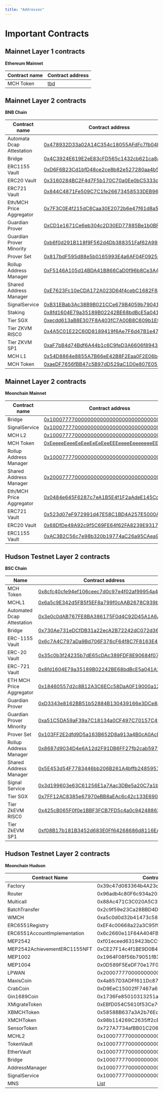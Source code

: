 ```yaml
---
title: "Addresses"
---
```


# Important Contracts



## Mainnet Layer 1 contracts

**Ethereum Mainnet**

| Contract name | Contract address                                             |
| ------------- | ------------------------------------------------------------ |
| MCH Token | [tbd](https://bscscan.io/token/tbd) |



## Mainnet Layer 2 contracts

**BNB Chain**

| Contract name             | Contract address                                             |
| ------------------------- | ------------------------------------------------------------ |
| Automata Dcap Attestation | [0x478932D33a02A14C354c18055AFdFc7fb04E1cA5](https://arbiscan.io/address/0x478932D33a02A14C354c18055AFdFc7fb04E1cA5) |
| Bridge                    | [0x4C3924E619E2eE83cFD565c1432cb621ca8af7A0](https://arbiscan.io/address/0x4C3924E619E2eE83cFD565c1432cb621ca8af7A0) |
| ERC1155 Vault             | [0xD6F6B23Cd1bfD48ce2ce8b82e527280aa4b53b14](https://arbiscan.io/address/0xD6F6B23Cd1bfD48ce2ce8b82e527280aa4b53b14) |
| ERC20 Vault               | [0x3160284BC2F4d7F5b170C70a0Ee0bC5333c7F39e](https://arbiscan.io/address/0x3160284BC2F4d7F5b170C70a0Ee0bC5333c7F39e) |
| ERC721 Vault              | [0x844C4871Fe509C7C1fe26673458533DEB96025f8](https://arbiscan.io/address/0x844C4871Fe509C7C1fe26673458533DEB96025f8) |
| Eth/MCH Price Aggregator  | [0x7F3C0E4f215dC8Caa30E2072b6e47f61d8a57811](https://arbiscan.io/address/0x7F3C0E4f215dC8Caa30E2072b6e47f61d8a57811) |
| Guardian Prover           | [0xCD1e1671Ce6eb304c2D30ED77885Be1b0BF96aD6](https://arbiscan.io/address/0xCD1e1671Ce6eb304c2D30ED77885Be1b0BF96aD6) |
| Guardian Prover Minority  | [0xb6f0d291B118f9F562d4Db388351Faf62A99c921](https://arbiscan.io/address/0xb6f0d291B118f9F562d4Db388351Faf62A99c921) |
| Prover Set                | [0x817bdF595d88e5b0165993E4a6AF04F092584Fb7](https://arbiscan.io/address/0x817bdF595d88e5b0165993E4a6AF04F092584Fb7) |
| Rollup Address Manager    | [0xF5146A105d14BDA41B866CaD0f96b8Ce3A4F19dF](https://arbiscan.io/address/0xF5146A105d14BDA41B866CaD0f96b8Ce3A4F19dF) |
| Shared Address Manager    | [0xE7623Fc10eCDA172A023D64f4cebC1682F84BB26](https://arbiscan.io/address/0xE7623Fc10eCDA172A023D64f4cebC1682F84BB26) |
| SignalService             | [0xB31EBab3Ac38B9B021CCe679B4059b790413Fa4E](https://arbiscan.io/address/0xB31EBab3Ac38B9B021CCe679B4059b790413Fa4E) |
| Staking                   | [0x8fd1604E79a35189B02242BE68bdBcE5a041A1C4](https://arbiscan.io/address/0x8fd1604E79a35189B02242BE68bdBcE5a041A1C4) |
| Tier SGX                  | [0xecdd613aB8E307F8A403fC7A00B8C609b1Ef22bE](https://arbiscan.io/address/0xecdd613aB8E307F8A403fC7A00B8C609b1Ef22bE) |
| Tier ZKVM RISC0           | [0x4A5C01E22C60D8189419f6Ae7F6d47B1e470FC5b](https://arbiscan.io/address/0x4A5C01E22C60D8189419f6Ae7F6d47B1e470FC5b) |
| Tier ZKVM SP1             | [0xaF7bB4d74Bdf6A44b1c6C9feD3A6606f8943064d](https://arbiscan.io/address/0xaF7bB4d74Bdf6A44b1c6C9feD3A6606f8943064d) |
| MCH L1                    | [0x54D8864e8855A7B66eE42B8F2Eaa0F2E06bd641a](https://arbiscan.io/address/0x54D8864e8855A7B66eE42B8F2Eaa0F2E06bd641a) |
| MCH Token                 | [0xaeDF7656fBB47c5B97dD529aC1D0e807E051f2dd](https://arbiscan.io/address/0xaeDF7656fBB47c5B97dD529aC1D0e807E051f2dd) |



## Mainnet Layer 2 contracts

**Moonchain Mainnet**

| Contract name            | Contract address                                             |
| ------------------------ | ------------------------------------------------------------ |
| Bridge                   | [0x1000777700000000000000000000000000000003](https://explorer.moonchain.com/address/0x1000777700000000000000000000000000000003) |
| SignalService            | [0x1000777700000000000000000000000000000007](https://explorer.moonchain.com/address/0x1000777700000000000000000000000000000007) |
| MCH L2                   | [0x1000777700000000000000000000000000000001](https://explorer.moonchain.com/address/0x1000777700000000000000000000000000000001) |
| MCH Token                | [0xEeeeeEeeeEeEeeEeEeEeeEEEeeeeEeeeeeeeEEeE](https://explorer.moonchain.com/address/0xEeeeeEeeeEeEeeEeEeEeeEEEeeeeEeeeeeeeEEeE) |
| Rollup Address Manager   | [0x1000777700000000000000000000000000000006](https://explorer.moonchain.com/address/0x1000777700000000000000000000000000000006) |
| Shared Address Manager   | [0x2000777700000000000000000000000000000002](https://explorer.moonchain.com/address/0x2000777700000000000000000000000000000002) |
| Eth/MCH Price Aggregator | [0x0484e645F6287c7eA1B5E4f1F2aAdeE145Cc581e](https://explorer.moonchain.com/address/0x0484e645F6287c7eA1B5E4f1F2aAdeE145Cc581e) |
| ERC721 Vault             | [0x523d07eF972991d47E58C1BD4A257E5000Ac684A](https://explorer.moonchain.com/address/0x523d07eF972991d47E58C1BD4A257E5000Ac684A) |
| ERC20 Vault              | [0x68DfDe49A92c9f5C69FE64f62FA8239E931779bd](https://explorer.moonchain.com/address/0x68DfDe49A92c9f5C69FE64f62FA8239E931779bd) |
| ERC1155 Vault            | [0xAC3B2C56c7e98b320b19774aC26a95CAea9cb72d](https://explorer.moonchain.com/address/0xAC3B2C56c7e98b320b19774aC26a95CAea9cb72d) |





## Hudson Testnet Layer 2 contracts

**BSC Chain**

| Name      | Contract address                                                                                                   |
|-----------|--------------------------------------------------------------------------------------------------------------------|
| MCH Token | [0x8cfc40cfe94ef106ceec7d0c97e4f02af99954a4](https://testnet.bscscan.com/token/0x8cfc40cfe94ef106ceec7d0c97e4f02af99954a4) |
| MCHL1| [0x6a5c9E342d5FB5f5EF8a799f0cAAB2678C939b0B](https://testnet.bscscan.com/address/0x6a5c9E342d5FB5f5EF8a799f0cAAB2678C939b0B)|
| Automated Dcap Attestation | [0x3e0c0dAB767FE8BA386175F0d4C92D45A1A6A4Df](https://testnet.bscscan.com/address/0x3e0c0dAB767FE8BA386175F0d4C92D45A1A6A4Df) |
| Bridge| [0x730Ae731eDCfDB31a22ecA2B72242dC072d36336](https://testnet.bscscan.com/address/0x730Ae731eDCfDB31a22ecA2B72242dC072d36336)|
| ERC-1155 Vault | [0x6c7A4C797aDa9Bd706F376cF64f8C7F8163E4262](https://testnet.bscscan.com/address/0x6c7A4C797aDa9Bd706F376cF64f8C7F8163E4262) |
| ERC-20 Vault | [0x35c0b3f24235b7dE65cDAc389FDF8E90684f0748](https://testnet.bscscan.com/address/0x35c0b3f24235b7dE65cDAc389FDF8E90684f0748)|
| ERC-721 Vault | [0x8fd1604E79a35189B02242BE68bdBcE5a041A1C4](https://testnet.bscscan.com/address/0x8fd1604E79a35189B02242BE68bdBcE5a041A1C4) |
| ETH MCH Price Aggregator | [0x18460557d2c8B12A3C6ECc58DaA0F19000a12B28](https://testnet.bscscan.com/address/0x18460557d2c8B12A3C6ECc58DaA0F19000a12B28)|
| Guardian Prover | [0xD3343e8162BB51b52884B130439166e3DCe8851F](https://testnet.bscscan.com/address/0xD3343e8162BB51b52884B130439166e3DCe8851F) |
| Guardian Prover Minority | [0xa51C5DA59aF39a7C18134a0CF497C70157C49476](https://testnet.bscscan.com/address/0xa51C5DA59aF39a7C18134a0CF497C70157C49476)|
| Prover Set | [0x103FF2E2dfd9D5a163B652D8a913a4B0cA0AcBbB](https://testnet.bscscan.com/address/0x103FF2E2dfd9D5a163B652D8a913a4B0cA0AcBbB) |
| Rollup Address Manager | [0x8687d9034D4e6A12d2F91DB6FF27fb2cab5979D9](https://testnet.bscscan.com/address/0x8687d9034D4e6A12d2F91DB6FF27fb2cab5979D9)|
| Shared Address Manager | [0x5E453d54F7783446bb206B261A4bffb24859512f](https://testnet.bscscan.com/address/0x5E453d54F7783446bb206B261A4bffb24859512f)|
| Signal Service  | [0x3d199603e63C61256E1a7Aac3DBe5a20C7a1bEB1](https://testnet.bscscan.com/address/0x3d199603e63C61256E1a7Aac3DBe5a20C7a1bEB1)|
| Tier SGX  | [0x7FF12AC8385e67970eBB8aEAc6c42c133E690649](https://testnet.bscscan.com/address/0x7FF12AC8385e67970eBB8aEAc6c42c133E690649)|
| Tier ZkEVM RISC0  | [0x425cB065F0f0e1BBF3FCB7FD5c4a0c94248863a6](https://testnet.bscscan.com/address/0x425cB065F0f0e1BBF3FCB7FD5c4a0c94248863a6)|
| Tier ZkEVM SP1  | [0xf08B17b181B3452d683E0Ff64268686d8116EA61](https://testnet.bscscan.com/address/0xf08B17b181B3452d683E0Ff64268686d8116EA61)|



## Hudson Testnet Layer 2 contracts

**Moonchain Hudson**

| Contract Name | Contract Address | TAG | DEPLOYER |
|----------------|-------------------|------|----------|
| Factory | 0x39c47d083364b4A23d085c7945Fac9d42457d8C7 | Uniswap | 0x52f60448790E485F38f2Aa9c867CD0DD647c0b73 |
| Router | 0x96adb4c80F6c934a20303d4b88f935F967299d5e | Uniswap | 0x52f60448790E485F38f2Aa9c867CD0DD647c0b73 |
| Multicall | 0x88Ac471C3C020A5C3bD16Ec6756eeD81dc2C8E54 | Uniswap | 0x52f60448790E485F38f2Aa9c867CD0DD647c0b73 |
| BatchTransfer | 0x2c9f59e23Ca28BBD4DfDbDBada7A09eD47bDcc92 | Uniswap | 0x52f60448790E485F38f2Aa9c867CD0DD647c0b73 |
| WMCH | 0xa5c0d0d32b41473c581a979deab01651d1f5eff5 | Uniswap | 0x52f60448790E485F38f2Aa9c867CD0DD647c0b73 |
| ERC6551Registry | 0xEF4c00668a22a3C95f98A5D7468773f98c8C431b | MEP2542 | 0x52f60448790E485F38f2Aa9c867CD0DD647c0b73 |
| ERC6551AccountImplementation | 0x6c2660e11F64A404FB5023abe668799DCF899d09 | MEP2542 | 0x52f60448790E485F38f2Aa9c867CD0DD647c0b73 |
| MEP2542 | 0xf01eceed6319423bCC953889CB8F35E7084df1dF | MEP2542 | 0x52f60448790E485F38f2Aa9c867CD0DD647c0b73 |
| MEP2542AchievementERC1155NFT | 0xCE27F14c4f1BE9D0B4489E4B62C9809E20534e70 | MEP2542 |  |
| MEP1002 | 0x1964F08f56b79051fB3AE9a2C4d8D92A059b1237 |  | 0x52f60448790E485F38f2Aa9c867CD0DD647c0b73 |
| MEP1004 | 0x0D589F5EeDF70e17F053CBb93760Db7E418603F6 |  | 0x52f60448790E485F38f2Aa9c867CD0DD647c0b73 |
| LPWAN | 0x2000777700000000000000000000000000000001 |  | 0x52f60448790E485F38f2Aa9c867CD0DD647c0b73 |
| MaxisCoin | 0x4a857D3ADFf611Dc87593a82d1129bAc1cf2eB1D | MEP2542,ISOToken | 0x52f60448790E485F38f2Aa9c867CD0DD647c0b73 |
| CrabCoin | 0xD9EeC15002fF7467a6841EDF6ea2D1048BaBc7c4 | MEP2542,ISOToken | 0x52f60448790E485F38f2Aa9c867CD0DD647c0b73 |
| Gin1689Coin | 0x1736Fe85010313251a99A66f8600e817Ac4aE126 | MEP2542,ISOToken | 0x52f60448790E485F38f2Aa9c867CD0DD647c0b73 |
| XMigrateToken | 0xEBfD054C5610f53Ce7CA04791bb245A422a528Db | MEP2542 |  |  
| XBMCHToken | 0x5858BB637a3A2b76Ed64C9D71DB7708A57b6CC03 | MEP2542 | 0x52f60448790E485F38f2Aa9c867CD0DD647c0b73 |
| XMCHToken | 0x98b114269C2635ff2cB03F0526feb246d1082B4C | MEP2542 |  |
| SensorToken | 0x727A7734afBB01C20681Cdd4F68b98F53ddD521b | MEP2542,ISOToken | 0x52f60448790E485F38f2Aa9c867CD0DD647c0b73 |
| MCHL2 | 0x1000777700000000000000000000000000000001 | Moonchain | 0x52f60448790E485F38f2Aa9c867CD0DD647c0b73 |
| TokenVault | 0x1000777700000000000000000000000000000002 | Moonchain | 0x52f60448790E485F38f2Aa9c867CD0DD647c0b73 |
| EtherVault | 0x1000777700000000000000000000000000000003 | Moonchain | 0x52f60448790E485F38f2Aa9c867CD0DD647c0b73 |
| Bridge | 0x1000777700000000000000000000000000000004 | Moonchain | 0x52f60448790E485F38f2Aa9c867CD0DD647c0b73 |
| AddressManager | 0x1000777700000000000000000000000000000006 | Moonchain | 0x52f60448790E485F38f2Aa9c867CD0DD647c0b73 |
| SignalService | 0x1000777700000000000000000000000000000007 | Moonchain | 0x52f60448790E485F38f2Aa9c867CD0DD647c0b73 |
| MNS | [List](https://github.com/JDI-Group/mns-contracts/tree/main/deployments/Hudson) | Moonchain | 0x52f60448790E485F38f2Aa9c867CD0DD647c0b73 |
